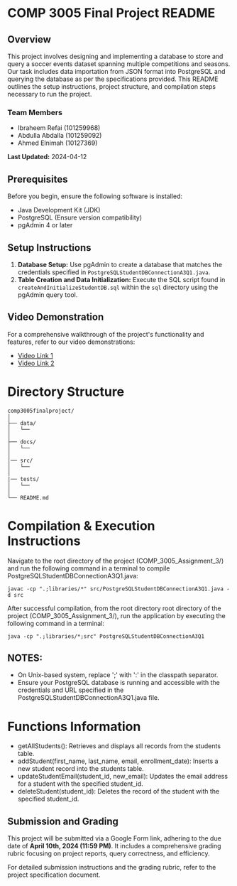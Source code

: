 # COMP 3005 Final Project README

## Overview
This project involves designing and implementing a database to store and query a soccer events dataset spanning multiple competitions and seasons. Our task includes data importation from JSON format into PostgreSQL and querying the database as per the specifications provided. This README outlines the setup instructions, project structure, and compilation steps necessary to run the project.


### Team Members
- Ibraheem Refai (101259968)
- Abdulla Abdalla (101259092)
- Ahmed Elnimah (10127369)

**Last Updated:** 2024-04-12


## Prerequisites
Before you begin, ensure the following software is installed:
- Java Development Kit (JDK)
- PostgreSQL (Ensure version compatibility)
- pgAdmin 4 or later

## Setup Instructions
1. **Database Setup:** Use pgAdmin to create a database that matches the credentials specified in `PostgreSQLStudentDBConnectionA3Q1.java`.
2. **Table Creation and Data Initialization:** Execute the SQL script found in `createAndInitializeStudentDB.sql` within the `sql` directory using the pgAdmin query tool.

## Video Demonstration
For a comprehensive walkthrough of the project's functionality and features, refer to our video demonstrations:
- [Video Link 1]()
- [Video Link 2]()

# Directory Structure 
```
comp3005finalproject/
│
├── data/
│   └──
│
├── docs/
│   └── 
│
│── src/
│   └── 
│
|── tests/
│   └── 
│
└── README.md
```

# Compilation & Execution Instructions

Navigate to the root directory of the project (COMP_3005_Assignment_3/) and run the following command in a terminal to compile PostgreSQLStudentDBConnectionA3Q1.java:

```
javac -cp ".;libraries/*" src/PostgreSQLStudentDBConnectionA3Q1.java -d src
```

After successful compilation, from the root directory root directory of the project (COMP_3005_Assignment_3/), run the application by executing the following command in a terminal: 

```
java -cp ".;libraries/*;src" PostgreSQLStudentDBConnectionA3Q1
```

## NOTES:   
- On Unix-based system, replace ';' with ':' in the classpath separator.  
- Ensure your PostgreSQL database is running and accessible with the credentials and URL specified in the PostgreSQLStudentDBConnectionA3Q1.java file.

# Functions Information
- getAllStudents(): Retrieves and displays all records from the students table.
- addStudent(first_name, last_name, email, enrollment_date): Inserts a new student record into the students table.
- updateStudentEmail(student_id, new_email): Updates the email address for a student with the specified student_id.
- deleteStudent(student_id): Deletes the record of the student with the specified student_id.

## Submission and Grading
This project will be submitted via a Google Form link, adhering to the due date of **April 10th, 2024 (11:59 PM)**. It includes a comprehensive grading rubric focusing on project reports, query correctness, and efficiency.

For detailed submission instructions and the grading rubric, refer to the project specification document.

